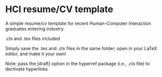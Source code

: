 <h1>HCI resume/CV template</h1>

A simple resume/cv template for recent Human-Computer Interaction graduates entering industry

.cls and .tex files included

Simply save the .tex and .cls files in the same folder; open in your LaTeX editor, and make it your own!

Note: pass the [draft] option in the hyperref package (i.e., .cls file) to dectivate hyperlinks
